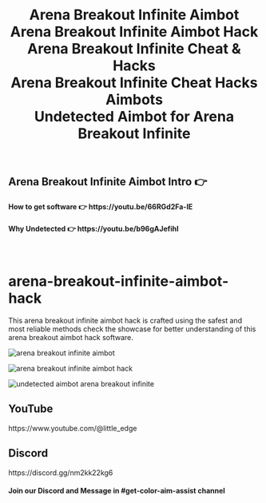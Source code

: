 


<h1 align="center">
  <br>
  Arena Breakout Infinite Aimbot
  <br>
  Arena Breakout Infinite Aimbot Hack
  <br>
  Arena Breakout Infinite Cheat & Hacks
  <br>
  Arena Breakout Infinite Cheat Hacks Aimbots
  <br>
  Undetected Aimbot for Arena Breakout Infinite
</h1>

<br>
<h2>Arena Breakout Infinite Aimbot Intro  👉  </h2>
<h4>How to get software 👉 https://youtu.be/66RGd2Fa-IE </h4>
<h4>Why Undetected 👉 https://youtu.be/b96gAJefihI </h4>
<br>

# arena-breakout-infinite-aimbot-hack
This arena breakout infinite aimbot hack is crafted using the safest and most reliable methods check the showcase for better understanding of this arena breakout aimbot hack software.

![arena breakout infinite aimbot](https://github.com/user-attachments/assets/aa7dce78-8fff-47fd-b491-7cfc7a5106f9)

![arena breakout infinite aimbot hack](https://github.com/user-attachments/assets/53839ab4-0311-450a-9c08-b9ce2171d715)

![undetected aimbot arena breakout infinite](https://github.com/user-attachments/assets/10186ffc-af2d-4f7f-8cbc-04e646b965b6)


<h2>YouTube</h2>
https://www.youtube.com/@little_edge
<br>
<h2>Discord</h2>
https://discord.gg/nm2kk22kg6
<h4>Join our Discord and Message in #get-color-aim-assist channel</h4>




